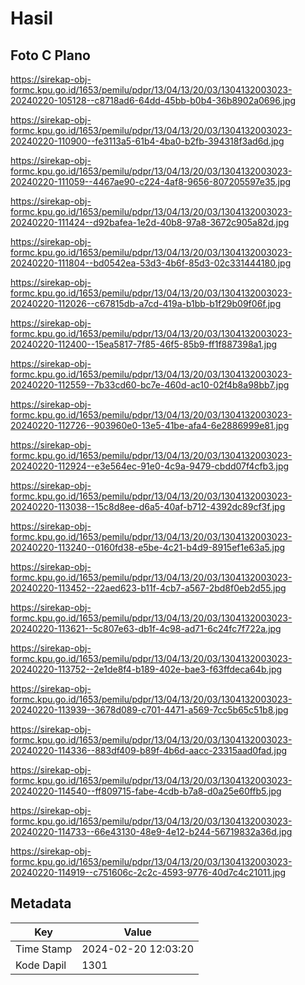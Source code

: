 # Hasil

## Foto C Plano

https://sirekap-obj-formc.kpu.go.id/1653/pemilu/pdpr/13/04/13/20/03/1304132003023-20240220-105128--c8718ad6-64dd-45bb-b0b4-36b8902a0696.jpg

https://sirekap-obj-formc.kpu.go.id/1653/pemilu/pdpr/13/04/13/20/03/1304132003023-20240220-110900--fe3113a5-61b4-4ba0-b2fb-394318f3ad6d.jpg

https://sirekap-obj-formc.kpu.go.id/1653/pemilu/pdpr/13/04/13/20/03/1304132003023-20240220-111059--4467ae90-c224-4af8-9656-807205597e35.jpg

https://sirekap-obj-formc.kpu.go.id/1653/pemilu/pdpr/13/04/13/20/03/1304132003023-20240220-111424--d92bafea-1e2d-40b8-97a8-3672c905a82d.jpg

https://sirekap-obj-formc.kpu.go.id/1653/pemilu/pdpr/13/04/13/20/03/1304132003023-20240220-111804--bd0542ea-53d3-4b6f-85d3-02c331444180.jpg

https://sirekap-obj-formc.kpu.go.id/1653/pemilu/pdpr/13/04/13/20/03/1304132003023-20240220-112026--c67815db-a7cd-419a-b1bb-b1f29b09f06f.jpg

https://sirekap-obj-formc.kpu.go.id/1653/pemilu/pdpr/13/04/13/20/03/1304132003023-20240220-112400--15ea5817-7f85-46f5-85b9-ff1f887398a1.jpg

https://sirekap-obj-formc.kpu.go.id/1653/pemilu/pdpr/13/04/13/20/03/1304132003023-20240220-112559--7b33cd60-bc7e-460d-ac10-02f4b8a98bb7.jpg

https://sirekap-obj-formc.kpu.go.id/1653/pemilu/pdpr/13/04/13/20/03/1304132003023-20240220-112726--903960e0-13e5-41be-afa4-6e2886999e81.jpg

https://sirekap-obj-formc.kpu.go.id/1653/pemilu/pdpr/13/04/13/20/03/1304132003023-20240220-112924--e3e564ec-91e0-4c9a-9479-cbdd07f4cfb3.jpg

https://sirekap-obj-formc.kpu.go.id/1653/pemilu/pdpr/13/04/13/20/03/1304132003023-20240220-113038--15c8d8ee-d6a5-40af-b712-4392dc89cf3f.jpg

https://sirekap-obj-formc.kpu.go.id/1653/pemilu/pdpr/13/04/13/20/03/1304132003023-20240220-113240--0160fd38-e5be-4c21-b4d9-8915ef1e63a5.jpg

https://sirekap-obj-formc.kpu.go.id/1653/pemilu/pdpr/13/04/13/20/03/1304132003023-20240220-113452--22aed623-b11f-4cb7-a567-2bd8f0eb2d55.jpg

https://sirekap-obj-formc.kpu.go.id/1653/pemilu/pdpr/13/04/13/20/03/1304132003023-20240220-113621--5c807e63-db1f-4c98-ad71-6c24fc7f722a.jpg

https://sirekap-obj-formc.kpu.go.id/1653/pemilu/pdpr/13/04/13/20/03/1304132003023-20240220-113752--2e1de8f4-b189-402e-bae3-f63ffdeca64b.jpg

https://sirekap-obj-formc.kpu.go.id/1653/pemilu/pdpr/13/04/13/20/03/1304132003023-20240220-113939--3678d089-c701-4471-a569-7cc5b65c51b8.jpg

https://sirekap-obj-formc.kpu.go.id/1653/pemilu/pdpr/13/04/13/20/03/1304132003023-20240220-114336--883df409-b89f-4b6d-aacc-23315aad0fad.jpg

https://sirekap-obj-formc.kpu.go.id/1653/pemilu/pdpr/13/04/13/20/03/1304132003023-20240220-114540--ff809715-fabe-4cdb-b7a8-d0a25e60ffb5.jpg

https://sirekap-obj-formc.kpu.go.id/1653/pemilu/pdpr/13/04/13/20/03/1304132003023-20240220-114733--66e43130-48e9-4e12-b244-56719832a36d.jpg

https://sirekap-obj-formc.kpu.go.id/1653/pemilu/pdpr/13/04/13/20/03/1304132003023-20240220-114919--c751606c-2c2c-4593-9776-40d7c4c21011.jpg


## Metadata

| Key        | Value               |
| ---------- | ------------------- |
| Time Stamp | 2024-02-20 12:03:20 |
| Kode Dapil | 1301                |



